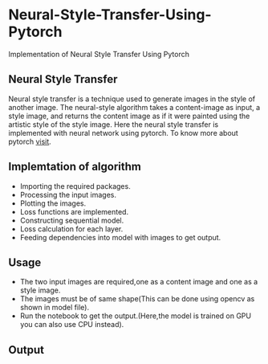# Neural-Style-Transfer-Using-Pytorch
Implementation of Neural Style Transfer Using Pytorch

## Neural Style Transfer
Neural style transfer is a technique used to generate images in the style of another image.
The neural-style algorithm takes a content-image as input, a style image, and returns the content image as if it were painted using the artistic style of the style image.
Here the neural style transfer is implemented with neural network using pytorch.
To know more about pytorch [visit](https://pytorch.org/docs/stable/index.html).

## Implemtation of algorithm
* Importing the required packages.
* Processing the input images.
* Plotting the images.
* Loss functions are implemented.
* Constructing sequential model.
* Loss calculation for each layer.
* Feeding dependencies into model with images to get output.

## Usage
* The two input images are required,one as a content image and one as a style image.
* The images must be of same shape(This can be done using opencv as shown in model file).
* Run the notebook to get the output.(Here,the model is trained on GPU you can also use CPU instead).
## Output



